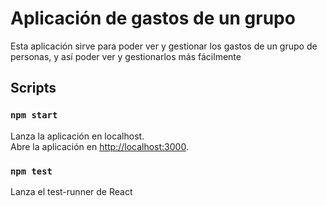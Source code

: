 # Aplicación de gastos de un grupo

Esta aplicación sirve para poder ver y gestionar los gastos de un grupo de personas, y así poder ver y gestionarlos más fácilmente


## Scripts

### `npm start`

Lanza la aplicación en localhost.\
Abre la aplicación en [http://localhost:3000](http://localhost:3000).

### `npm test`

Lanza el test-runner de React
